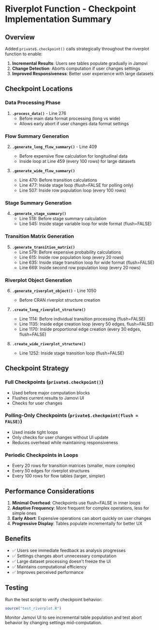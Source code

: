 # Riverplot Function - Checkpoint Implementation Summary

## Overview
Added `private$.checkpoint()` calls strategically throughout the riverplot function to enable:
1. **Incremental Results**: Users see tables populate gradually in Jamovi
2. **Change Detection**: Aborts computation if user changes settings
3. **Improved Responsiveness**: Better user experience with large datasets

## Checkpoint Locations

### Data Processing Phase
1. **`.process_data()`** - Line 276
   - Before main data format processing (long vs wide)
   - Allows early abort if user changes data format settings

### Flow Summary Generation
2. **`.generate_long_flow_summary()`** - Line 409
   - Before expensive flow calculation for longitudinal data
   - Inside loop at Line 459 (every 100 rows) for large datasets

3. **`.generate_wide_flow_summary()`** 
   - Line 470: Before transition calculations
   - Line 477: Inside stage loop (flush=FALSE for polling only)
   - Line 507: Inside row population loop (every 100 rows)

### Stage Summary Generation  
4. **`.generate_stage_summary()`**
   - Line 518: Before stage summary calculation
   - Line 545: Inside stage variable loop for wide format (flush=FALSE)

### Transition Matrix Generation
5. **`.generate_transition_matrix()`**
   - Line 579: Before expensive probability calculations
   - Line 615: Inside row population loop (every 20 rows)
   - Line 635: Inside stage transition loop for wide format (flush=FALSE)
   - Line 669: Inside second row population loop (every 20 rows)

### Riverplot Object Generation
6. **`.generate_riverplot_object()`** - Line 1050
   - Before CRAN riverplot structure creation

7. **`.create_long_riverplot_structure()`**
   - Line 1114: Before individual transition processing (flush=FALSE)
   - Line 1135: Inside edge creation loop (every 50 edges, flush=FALSE)
   - Line 1170: Inside proportional edge creation (every 30 edges, flush=FALSE)

8. **`.create_wide_riverplot_structure()`**  
   - Line 1252: Inside stage transition loop (flush=FALSE)

## Checkpoint Strategy

### Full Checkpoints (`private$.checkpoint()`)
- Used before major computation blocks
- Flushes current results to Jamovi UI
- Checks for user changes

### Polling-Only Checkpoints (`private$.checkpoint(flush = FALSE)`)
- Used inside tight loops
- Only checks for user changes without UI update
- Reduces overhead while maintaining responsiveness

### Periodic Checkpoints in Loops
- Every 20 rows for transition matrices (smaller, more complex)
- Every 50 edges for riverplot structures
- Every 100 rows for flow tables (larger, simpler)

## Performance Considerations

1. **Minimal Overhead**: Checkpoints use flush=FALSE in inner loops
2. **Adaptive Frequency**: More frequent for complex operations, less for simple ones
3. **Early Abort**: Expensive operations can abort quickly on user changes
4. **Progressive Display**: Tables populate incrementally for better UX

## Benefits

- ✅ Users see immediate feedback as analysis progresses
- ✅ Settings changes abort unnecessary computation
- ✅ Large dataset processing doesn't freeze the UI
- ✅ Maintains computational efficiency
- ✅ Improves perceived performance

## Testing

Run the test script to verify checkpoint behavior:
```r
source("test_riverplot.R")
```

Monitor Jamovi UI to see incremental table population and test abort behavior by changing settings mid-computation.